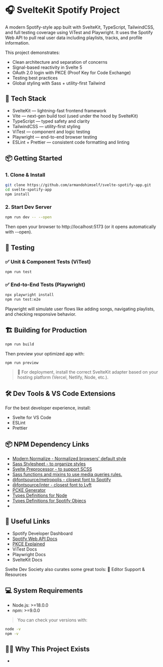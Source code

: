 # 🎧 SvelteKit Spotify Project

A modern Spotify-style app built with SvelteKit, TypeScript, TailwindCSS, and full testing coverage using ViTest and Playwright. It uses the Spotify Web API to pull real user data including playlists, tracks, and profile information.

This project demonstrates:

- Clean architecture and separation of concerns
- Signal-based reactivity in Svelte 5
- OAuth 2.0 login with PKCE (Proof Key for Code Exchange)
- Testing best practices
- Global styling with Sass + utility-first Tailwind

## 🚀 Tech Stack

- SvelteKit — lightning-fast frontend framework
- Vite — next-gen build tool (used under the hood by SvelteKit)
- TypeScript — typed safety and clarity
- TailwindCSS — utility-first styling
- ViTest — component and logic testing
- Playwright — end-to-end browser testing
- ESLint + Prettier — consistent code formatting and linting

## 📦 Getting Started

### 1. Clone & Install

```bash
git clone https://github.com/armandohimself/svelte-spotify-app.git
cd svelte-spotify-app
npm install
```

### 2. Start Dev Server

```bash
npm run dev -- --open
```

Then open your browser to http://localhost:5173 (or it opens automatically with --open).

## 🧪 Testing

### ✅ Unit & Component Tests (ViTest)

```bash
npm run test
```

### ✅ End-to-End Tests (Playwright)

```bash
npx playwright install
npm run test:e2e
```

Playwright will simulate user flows like adding songs, navigating playlists, and checking responsive behavior.

## 🏗️ Building for Production

```bash
npm run build
```

Then preview your optimized app with:

```bash
npm run preview
```

> 🔧 For deployment, install the correct SvelteKit adapter based on your hosting platform (Vercel, Netlify, Node, etc.).

## 🛠️ Dev Tools & VS Code Extensions

For the best developer experience, install:

- Svelte for VS Code
- ESLint
- Prettier

## 📦 NPM Dependency Links

- [Modern Normalize - Normalized browsers' default style](https://github.com/sindresorhus/modern-normalize?tab=readme-ov-file)
- [Sass Stylesheet - to organize styles](https://sass-lang.com/install/)
- [Svelte Preprocessor - to support SCSS](https://github.com/sveltejs/svelte-preprocess)
- [Sass functions and mixins to use media queries rules.](https://github.com/unsass/breakpoint)
- [@fontsource/metropolis - closest font to Spotify](https://www.npmjs.com/package/@fontsource/metropolis)
- [@fontsource/inter - closest font to Lyft](https://www.npmjs.com/package/@fontsource/inter)
- [PCKE Generator](https://www.npmjs.com/package/pkce-gen)
- [Types Definitions for Node](https://www.npmjs.com/package/@types/node)
- [Types Definitions for Spotify Objecs](https://www.npmjs.com/package/@types/spotify-api)
- []()

## 🔗 Useful Links

- Spotify Developer Dashboard
- [Spotify Web API Docs](https://developer.spotify.com/documentation/web-api)
- [PKCE Explained](https://dropbox.tech/developers/pkce--what-and-why-)
- ViTest Docs
- Playwright Docs
- SvelteKit Docs

Svelte Dev Society also curates some great tools:
🔗 Editor Support & Resources

## 💻 System Requirements

- Node.js: >=18.0.0
- npm: >=9.0.0

> You can check your versions with:

```bash
node -v
npm -v
```

## 🙋‍♂️ Why This Project Exists

-
